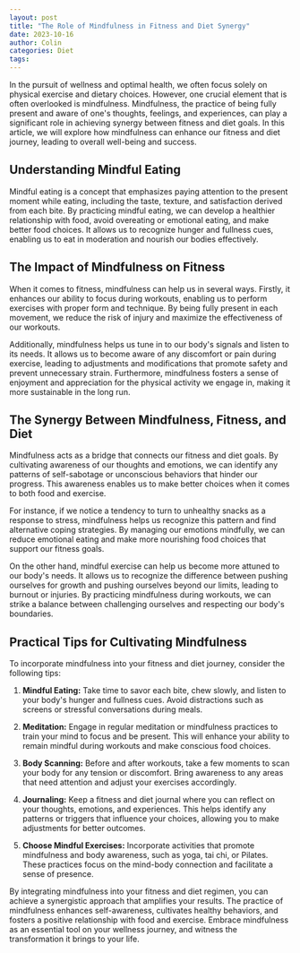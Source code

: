 ```yaml
---
layout: post
title: "The Role of Mindfulness in Fitness and Diet Synergy"
date: 2023-10-16
author: Colin
categories: Diet
tags: 
---
```


In the pursuit of wellness and optimal health, we often focus solely on physical exercise and dietary choices. However, one crucial element that is often overlooked is mindfulness. Mindfulness, the practice of being fully present and aware of one's thoughts, feelings, and experiences, can play a significant role in achieving synergy between fitness and diet goals. In this article, we will explore how mindfulness can enhance our fitness and diet journey, leading to overall well-being and success.

## Understanding Mindful Eating

Mindful eating is a concept that emphasizes paying attention to the present moment while eating, including the taste, texture, and satisfaction derived from each bite. By practicing mindful eating, we can develop a healthier relationship with food, avoid overeating or emotional eating, and make better food choices. It allows us to recognize hunger and fullness cues, enabling us to eat in moderation and nourish our bodies effectively.

## The Impact of Mindfulness on Fitness

When it comes to fitness, mindfulness can help us in several ways. Firstly, it enhances our ability to focus during workouts, enabling us to perform exercises with proper form and technique. By being fully present in each movement, we reduce the risk of injury and maximize the effectiveness of our workouts.

Additionally, mindfulness helps us tune in to our body's signals and listen to its needs. It allows us to become aware of any discomfort or pain during exercise, leading to adjustments and modifications that promote safety and prevent unnecessary strain. Furthermore, mindfulness fosters a sense of enjoyment and appreciation for the physical activity we engage in, making it more sustainable in the long run.

## The Synergy Between Mindfulness, Fitness, and Diet

Mindfulness acts as a bridge that connects our fitness and diet goals. By cultivating awareness of our thoughts and emotions, we can identify any patterns of self-sabotage or unconscious behaviors that hinder our progress. This awareness enables us to make better choices when it comes to both food and exercise.

For instance, if we notice a tendency to turn to unhealthy snacks as a response to stress, mindfulness helps us recognize this pattern and find alternative coping strategies. By managing our emotions mindfully, we can reduce emotional eating and make more nourishing food choices that support our fitness goals.

On the other hand, mindful exercise can help us become more attuned to our body's needs. It allows us to recognize the difference between pushing ourselves for growth and pushing ourselves beyond our limits, leading to burnout or injuries. By practicing mindfulness during workouts, we can strike a balance between challenging ourselves and respecting our body's boundaries.

## Practical Tips for Cultivating Mindfulness

To incorporate mindfulness into your fitness and diet journey, consider the following tips:

1. **Mindful Eating:** Take time to savor each bite, chew slowly, and listen to your body's hunger and fullness cues. Avoid distractions such as screens or stressful conversations during meals.

2. **Meditation:** Engage in regular meditation or mindfulness practices to train your mind to focus and be present. This will enhance your ability to remain mindful during workouts and make conscious food choices.

3. **Body Scanning:** Before and after workouts, take a few moments to scan your body for any tension or discomfort. Bring awareness to any areas that need attention and adjust your exercises accordingly.

4. **Journaling:** Keep a fitness and diet journal where you can reflect on your thoughts, emotions, and experiences. This helps identify any patterns or triggers that influence your choices, allowing you to make adjustments for better outcomes.

5. **Choose Mindful Exercises:** Incorporate activities that promote mindfulness and body awareness, such as yoga, tai chi, or Pilates. These practices focus on the mind-body connection and facilitate a sense of presence.

By integrating mindfulness into your fitness and diet regimen, you can achieve a synergistic approach that amplifies your results. The practice of mindfulness enhances self-awareness, cultivates healthy behaviors, and fosters a positive relationship with food and exercise. Embrace mindfulness as an essential tool on your wellness journey, and witness the transformation it brings to your life.